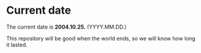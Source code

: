 # Current date

The current date is **2004.10.25.** (YYYY.MM.DD.)

This repository will be good when the world ends, so we will know how long it lasted.
